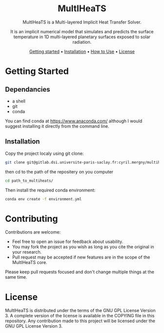 <div align="center">

# MultIHeaTS

MultIHeaTS is a Multi-layered Implicit Heat Transfer Solver. 

It is an implicit numerical model that simulates and predicts the surface temperature in 1D multi-layered planetary surfaces exposed to solar radiation.

[Getting started](#getting-started) •
[Installation](#installation) •
[How to Use](#how-to-use) •
[License](#license)

</div>

# Getting Started


## Dependancies

- a shell
- git
- conda

You can find conda at https://www.anaconda.com/ although I would suggest installing it directly from the command line.

## Installation

Copy the project localy using git clone:

```bash
git clone git@gitlab.dsi.universite-paris-saclay.fr:cyril.mergny/multiheats.git
```
then cd to the path of the repositery on you computer

```bash
cd path_to_multiheats/
```

Then install the required conda environment:

```bash
conda env create -f environment.yml
```

# Contributing

Contributions are welcome:

- Feel free to open an issue for feedback about usability.
- You may fork the project as you wish as long as you cite the original in your research.
- Pull request may be accepted if new features are in the scope of the MultIHeaTS core.

Please keep pull requests focused and don't change multiple things at the same
time.



# License

MultIHeaTS is distributed under the terms of the GNU GPL License Version 3. A complete version of the license is available in the COPYING file in this repository. Any contribution made to this project will be licensed under the GNU GPL License Version 3.
